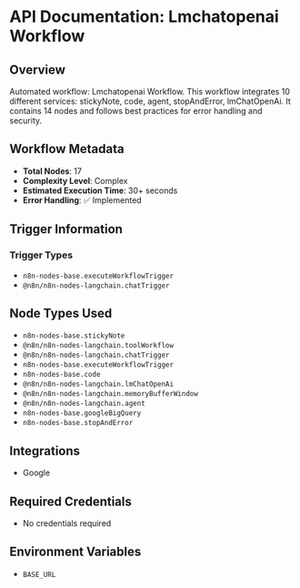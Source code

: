 # API Documentation: Lmchatopenai Workflow

## Overview
Automated workflow: Lmchatopenai Workflow. This workflow integrates 10 different services: stickyNote, code, agent, stopAndError, lmChatOpenAi. It contains 14 nodes and follows best practices for error handling and security.

## Workflow Metadata
- **Total Nodes**: 17
- **Complexity Level**: Complex
- **Estimated Execution Time**: 30+ seconds
- **Error Handling**: ✅ Implemented

## Trigger Information
### Trigger Types
- `n8n-nodes-base.executeWorkflowTrigger`
- `@n8n/n8n-nodes-langchain.chatTrigger`

## Node Types Used
- `n8n-nodes-base.stickyNote`
- `@n8n/n8n-nodes-langchain.toolWorkflow`
- `@n8n/n8n-nodes-langchain.chatTrigger`
- `n8n-nodes-base.executeWorkflowTrigger`
- `n8n-nodes-base.code`
- `@n8n/n8n-nodes-langchain.lmChatOpenAi`
- `@n8n/n8n-nodes-langchain.memoryBufferWindow`
- `@n8n/n8n-nodes-langchain.agent`
- `n8n-nodes-base.googleBigQuery`
- `n8n-nodes-base.stopAndError`

## Integrations
- Google

## Required Credentials
- No credentials required

## Environment Variables
- `BASE_URL`
